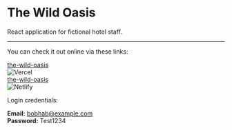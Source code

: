 # The Wild Oasis

React application for fictional hotel staff.

---

You can check it out online via these links: 

[the-wild-oasis](https://the-wild-oasis-lyart-three.vercel.app/login) <br/>
![Vercel](https://img.shields.io/badge/vercel-%23000000.svg?style=for-the-badge&logo=vercel&logoColor=white) <br/>
[the-wild-oasis](https://the-wild-oasis-rooms.netlify.app) <br/>
![Netlify](https://img.shields.io/badge/netlify-%23000000.svg?style=for-the-badge&logo=netlify&logoColor=#00C7B7) <br/>

Login credentials:

**Email:** bobhab@example.com <br/>
**Password:** Test1234
